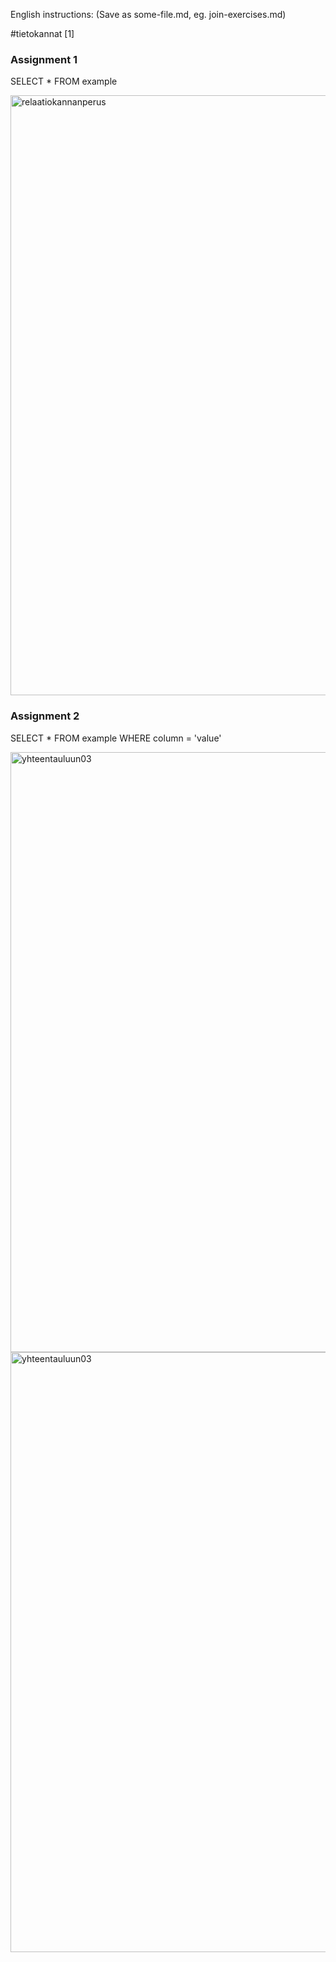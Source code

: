 English instructions:
(Save as some-file.md, eg. join-exercises.md)

#tietokannat [1]

### Assignment 1
SELECT * FROM example 

<img width="960" alt="relaatiokannanperus" src="https://github.com/user-attachments/assets/df4a8bb0-b52c-4fa0-9328-f896aed1c73a">


### Assignment 2
SELECT * FROM example WHERE column = 'value' 

<img width="960" alt="yhteentauluun03" src="https://github.com/user-attachments/assets/b53c6c0f-903e-4219-9e5a-16ebcf7445f2">


<img width="960" alt="yhteentauluun03" src="https://github.com/user-attachments/assets/bbb0090b-3d70-484d-b981-ecf18af9021d">
